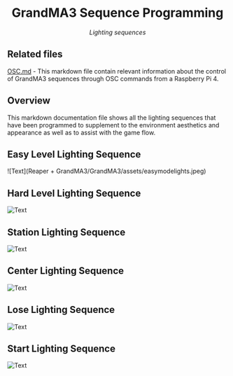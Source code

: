 <h1 align="center">
GrandMA3 Sequence Programming
</h1>

<p align="center">
<i align="center">Lighting sequences</i>
</p>

## Related files

[OSC.md](https://github.com/uselesskcid/EGL314-Project-S.O.N.I.C-Team-C-POC/blob/main/Reaper%20%2B%20GrandMA3/OSC/OSC.md) - This markdown file contain relevant information about the control of GrandMA3 sequences through OSC commands from a Raspberry Pi 4.

## Overview

This markdown documentation file shows all the lighting sequences that have been programmed to supplement to the environment aesthetics and appearance as well as to assist with the game flow.

## Easy Level Lighting Sequence

![Text](Reaper + GrandMA3/GrandMA3/assets/easymodelights.jpeg)

## Hard Level Lighting Sequence

![Text](GrandMA3/assets/hardmodelights.jpeg)

## Station Lighting Sequence

![Text](GrandMA3/assets/presentationseq.gif)

## Center Lighting Sequence

![Text](GrandMA3/assets/gameseq.gif)

## Lose Lighting Sequence

![Text](GrandMA3/assets/smokefanmachine.gif)

## Start Lighting Sequence

![Text](GrandMA3/assets/suspenseseq.jpeg)
